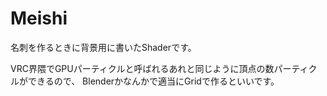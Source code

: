 # Meishi
名刺を作るときに背景用に書いたShaderです。

VRC界隈でGPUパーティクルと呼ばれるあれと同じように頂点の数パーティクルができるので、
Blenderかなんかで適当にGridで作るといいです。
